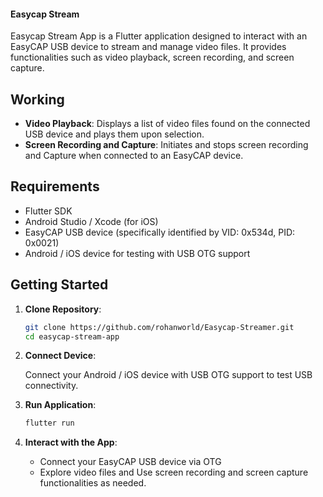 #### Easycap Stream

Easycap Stream App is a Flutter application designed to interact with an EasyCAP USB device to stream and manage video files. It provides functionalities such as video playback, screen recording, and screen capture.

## Working
- **Video Playback**: Displays a list of video files found on the connected USB device and plays them upon selection.
- **Screen Recording and  Capture**: Initiates and stops screen recording and Capture when connected to an EasyCAP device.

## Requirements

- Flutter SDK
- Android Studio / Xcode (for iOS)
- EasyCAP USB device (specifically identified by VID: 0x534d, PID: 0x0021)
- Android / iOS device for testing with USB OTG support

## Getting Started

1. **Clone Repository**:

   ```bash
   git clone https://github.com/rohanworld/Easycap-Streamer.git
   cd easycap-stream-app
   ```

3. **Connect Device**:

   Connect your Android / iOS device with USB OTG support to test USB connectivity.

4. **Run Application**:

   ```bash
   flutter run
   ```

5. **Interact with the App**:

   - Connect your EasyCAP USB device via OTG
   - Explore video files and Use screen recording and screen capture functionalities as needed.

